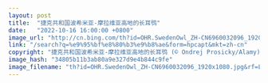 ```yaml
---
layout: post
title:  "捷克共和国波希米亚-摩拉维亚高地的长耳鸮"
date:   "2022-10-16 16:00:00 +0800"
image_url: "http://cn.bing.com/th?id=OHR.SwedenOwl_ZH-CN6960032096_1920x1080.jpg&rf=LaDigue_1920x1080.jpg&pid=hp"
link: "/search?q=%e9%95%bf%e8%80%b3%e9%b8%ae&form=hpcapt&mkt=zh-cn"
copyright: "捷克共和国波希米亚-摩拉维亚高地的长耳鸮 (© Ondrej Prosicky/Alamy)"
image_hash: "34805b11b3ab80a9e327d9e4b844c9fe"
image_filename: "th?id=OHR.SwedenOwl_ZH-CN6960032096_1920x1080.jpg&rf=LaDigue_1920x1080.jpg&pid=hp"
---
```

